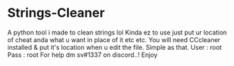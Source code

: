 # Strings-Cleaner
A python tool i made to clean strings lol
Kinda ez to use just put ur location of cheat anda what u want in place of it etc etc.
You will need CCcleaner installed & put it's location when u edit the file.
Simple as that.
User : root
Pass : root
For help dm sv#1337 on discord..!
Enjoy
